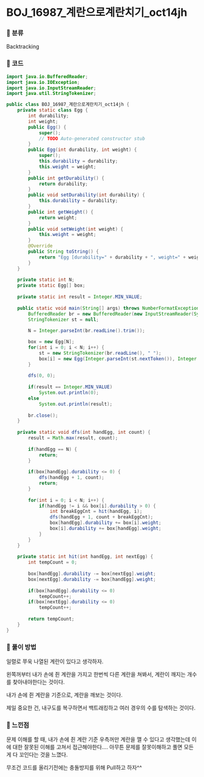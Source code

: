 # BOJ_16987_계란으로계란치기_oct14jh

### &#127795; 분류 

Backtracking

### &#127795; 코드

```java
import java.io.BufferedReader;
import java.io.IOException;
import java.io.InputStreamReader;
import java.util.StringTokenizer;

public class BOJ_16987_계란으로계란치기_oct14jh {
	private static class Egg {
		int durability;
		int weight;
		public Egg() {
			super();
			// TODO Auto-generated constructor stub
		}
		public Egg(int durability, int weight) {
			super();
			this.durability = durability;
			this.weight = weight;
		}
		public int getDurability() {
			return durability;
		}
		public void setDurability(int durability) {
			this.durability = durability;
		}
		public int getWeight() {
			return weight;
		}
		public void setWeight(int weight) {
			this.weight = weight;
		}
		@Override
		public String toString() {
			return "Egg [durability=" + durability + ", weight=" + weight + "]";
		}
	}
	
	private static int N;
	private static Egg[] box;
	
	private static int result = Integer.MIN_VALUE;
	
	public static void main(String[] args) throws NumberFormatException, IOException {
		BufferedReader br = new BufferedReader(new InputStreamReader(System.in));
		StringTokenizer st = null;
		
		N = Integer.parseInt(br.readLine().trim());

		box = new Egg[N];
		for(int i = 0; i < N; i++) {
			st = new StringTokenizer(br.readLine(), " ");
			box[i] = new Egg(Integer.parseInt(st.nextToken()), Integer.parseInt(st.nextToken()));
		}
		
		dfs(0, 0);
		
		if(result == Integer.MIN_VALUE)
			System.out.println(0);
		else 
			System.out.println(result);
		
		br.close();
	}
	
	private static void dfs(int handEgg, int count) {
		result = Math.max(result, count);
		
		if(handEgg == N) {
			return;
		}
		
		if(box[handEgg].durability <= 0) {
			dfs(handEgg + 1, count);
			return;
		}
		
		for(int i = 0; i < N; i++) {
			if(handEgg != i && box[i].durability > 0) {
				int breakEggCnt = hit(handEgg, i);
				dfs(handEgg + 1, count + breakEggCnt);
				box[handEgg].durability += box[i].weight;
				box[i].durability += box[handEgg].weight;
			}
		}
	}
	
	private static int hit(int handEgg, int nextEgg) {
		int tempCount = 0;
		
		box[handEgg].durability -= box[nextEgg].weight;
		box[nextEgg].durability -= box[handEgg].weight;
		
		if(box[handEgg].durability <= 0)
			tempCount++;
		if(box[nextEgg].durability <= 0)
			tempCount++;
		
		return tempCount;
	}
}

```



### &#127795; 풀이 방법 

일렬로 쭈욱 나열된 계란이 있다고 생각하자.

왼쪽꺼부터 내가 손에 쥔 계란을 가지고 한번씩 다른 계란을 쳐봐서, 계란이 깨지는 개수를 찾아내야한다는 것이다.

내가 손에 쥔 계란을 기준으로, 계란을 깨보는 것이다. 

제일 중요한 건, 내구도를 복구하면서 백트래킹하고 여러 경우의 수를 탐색하는 것이다.

### &#127795; 느낀점 

문제 이해를 할 때, 내가 손에 쥔 계란 기준 우측꺼만 계란을 깰 수 있다고 생각했는데 이에 대한 잘못된 이해를 고쳐서 접근해야한다.... 아무튼 문제를 잘못이해하고 풀면 모든게 다 꼬인다는 것을 느꼈다.

무조건 코드를 올리기전에는 충돌방지를 위해 Pull하고 하자^^





